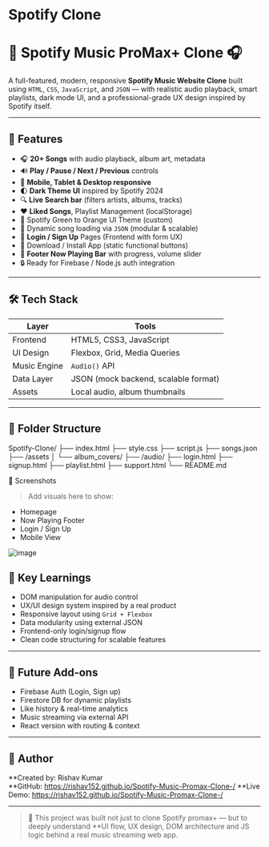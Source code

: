 # Spotify Clone
# 🎵 Spotify Music ProMax+ Clone 🎧

A full-featured, modern, responsive **Spotify Music Website Clone** built using `HTML`, `CSS`, `JavaScript`, and `JSON` — with realistic audio playback, smart playlists, dark mode UI, and a professional-grade UX design inspired by Spotify itself.

---

## 🚀 Features

- 🎧 **20+ Songs** with audio playback, album art, metadata
- 🔊 **Play / Pause / Next / Previous** controls
- 📱 **Mobile, Tablet & Desktop responsive**
- 🌓 **Dark Theme UI** inspired by Spotify 2024
- 🔍 **Live Search bar** (filters artists, albums, tracks)
- ❤️ **Liked Songs**, Playlist Management (localStorage)
- 🎨 Spotify Green to Orange UI Theme (custom)
- 📁 Dynamic song loading via `JSON` (modular & scalable)
- 🔐 **Login / Sign Up** Pages (Frontend with form UX)
- 🔽 Download / Install App (static functional buttons)
- 🎯 **Footer Now Playing Bar** with progress, volume slider
- 🔒 Ready for Firebase / Node.js auth integration

---

## 🛠️ Tech Stack

| Layer        | Tools                                |
|--------------|--------------------------------------|
| Frontend     | HTML5, CSS3, JavaScript              |
| UI Design    | Flexbox, Grid, Media Queries         |
| Music Engine | `Audio()` API                        |
| Data Layer   | JSON (mock backend, scalable format) |
| Assets       | Local audio, album thumbnails        |

---

## 📁 Folder Structure
Spotify-Clone/
├── index.html
├── style.css
├── script.js
├── songs.json
├── /assets
│ └── album_covers/
├── /audio/
├── login.html
├── signup.html
├── playlist.html
├── support.html
└── README.md

📸 Screenshots

> Add visuals here to show:
- Homepage
- Now Playing Footer
- Login / Sign Up
- Mobile View

![image](https://github.com/user-attachments/assets/64c352e1-bc0f-4fab-be0e-e3f48b587db7)

## 🧠 Key Learnings

- DOM manipulation for audio control
- UX/UI design system inspired by a real product
- Responsive layout using `Grid + Flexbox`
- Data modularity using external JSON
- Frontend-only login/signup flow
- Clean code structuring for scalable features

---

## 📌 Future Add-ons

- Firebase Auth (Login, Sign up)
- Firestore DB for dynamic playlists
- Like history & real-time analytics
- Music streaming via external API
- React version with routing & context

---

## 🙌 Author

**Created by: Rishav Kumar  
**GitHub:  https://rishav152.github.io/Spotify-Music-Promax-Clone-/
**Live Demo: https://rishav152.github.io/Spotify-Music-Promax-Clone-/

---

> 🎯 This project was built not just to clone Spotify promax+ — but to deeply understand **UI flow, UX design, DOM architecture and JS logic behind a real music streaming web app.




